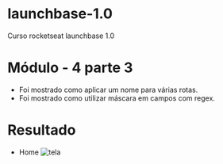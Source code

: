 # launchbase-1.0
Curso rocketseat launchbase 1.0

# Módulo - 4 parte 3

 - Foi mostrado como aplicar um nome para várias rotas.
 - Foi mostrado como utilizar máscara em campos com regex.

# Resultado

- Home
![tela]()
